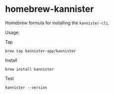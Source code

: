 # homebrew-kannister

Homebrew formula for installing the `kannister-cli`.

Usage:

Tap
```
brew tap kannister-app/kannister
```

Install
```
brew install kannister
```

Test
```
kannister --version
```
